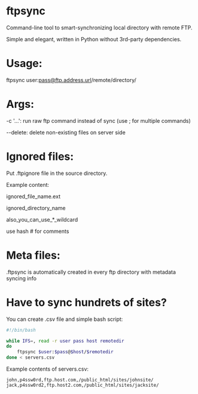 # ftpsync
Command-line tool to smart-synchronizing local directory with remote FTP.

Simple and elegant, written in Python without 3rd-party dependencies.

Usage:
======

ftpsync user:pass@ftp.address.url/remote/directory/

Args:
=====

-c '...': run raw ftp command instead of sync (use ; for multiple commands)

--delete: delete non-existing files on server side

Ignored files:
==============

Put .ftpignore file in the source directory.

Example content:

ignored_file_name.ext

ignored_directory_name

also_you_can_use_*_wildcard

use hash # for comments

Meta files:
===========

.ftpsync is automatically created in every ftp directory with metadata syncing info

Have to sync hundrets of sites?
===============================

You can create .csv file and simple bash script:

```bash
#!/bin/bash

while IFS=, read -r user pass host remotedir
do
    ftpsync $user:$pass@$host/$remotedir
done < servers.csv
```
Example contents of servers.csv:
```csv
john,p4ssw0rd,ftp.host.com,/public_html/sites/johnsite/
jack,p4ssw0rd2,ftp.host2.com,/public_html/sites/jacksite/
```
